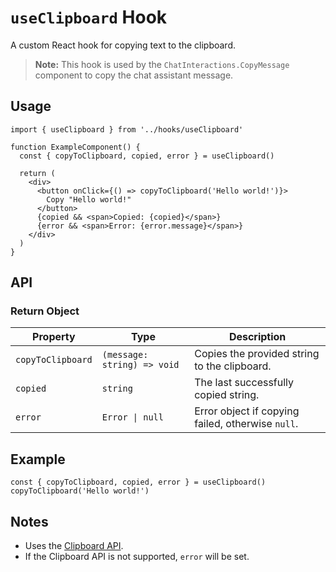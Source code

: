 # `useClipboard` Hook

A custom React hook for copying text to the clipboard.

> **Note:** This hook is used by the `ChatInteractions.CopyMessage` component to copy the chat assistant message.

## Usage

```tsx
import { useClipboard } from '../hooks/useClipboard'

function ExampleComponent() {
  const { copyToClipboard, copied, error } = useClipboard()

  return (
    <div>
      <button onClick={() => copyToClipboard('Hello world!')}>
        Copy "Hello world!"
      </button>
      {copied && <span>Copied: {copied}</span>}
      {error && <span>Error: {error.message}</span>}
    </div>
  )
}
```

## API

### Return Object

| Property         | Type                                 | Description                                      |
|------------------|--------------------------------------|--------------------------------------------------|
| `copyToClipboard`| `(message: string) => void`          | Copies the provided string to the clipboard.      |
| `copied`         | `string`                             | The last successfully copied string.              |
| `error`          | `Error \| null`                      | Error object if copying failed, otherwise `null`. |

## Example

```tsx
const { copyToClipboard, copied, error } = useClipboard()
copyToClipboard('Hello world!')
```

## Notes

- Uses the [Clipboard API](https://developer.mozilla.org/en-US/docs/Web/API/Clipboard_API).
- If the Clipboard API is not supported, `error` will be set.